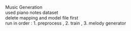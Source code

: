 Music Generation 
<br>used piano notes dataset
<br>delete mapping and model file first
<br>run in order : 1. preprocess , 2. train , 3. melody generator 
